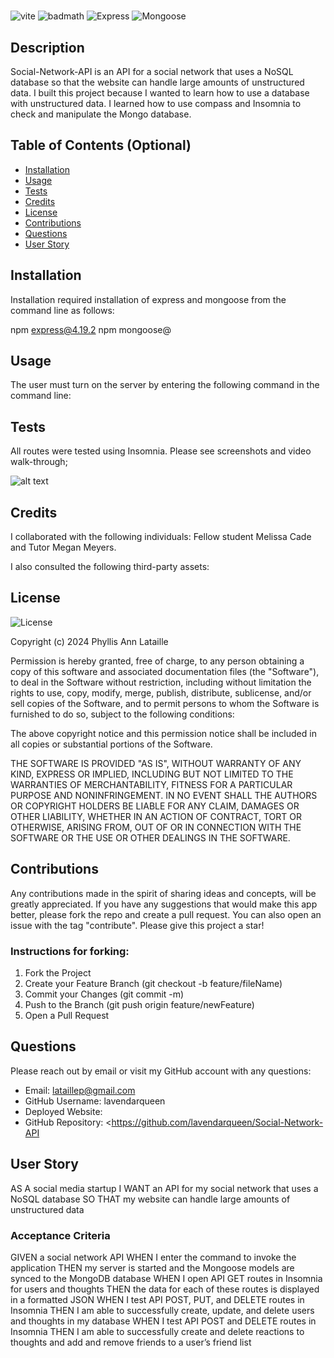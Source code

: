 # <Social-Network-API>

![vite](https://img.shields.io/badge/vite-5.1.6-violet) ![badmath](https://img.shields.io/github/languages/top/lernantino/badmath) ![Express](https://img.shields.io/badge/Express-4.19.2-blue) ![Mongoose](https://img.shields.io/badge/Mongoose-8.4.0-green)

## Description

Social-Network-API is an API for a social network that uses a NoSQL database
so that the website can handle large amounts of unstructured data. I built this project because I wanted to learn how to use a database with unstructured data. I learned how to use compass and Insomnia to check and manipulate the Mongo database.

## Table of Contents (Optional)

- [Installation](#installation)
- [Usage](#usage)
- [Tests](#tests)
- [Credits](#credits)
- [License](#license)
- [Contributions](#contributions)
- [Questions](#questions)
- [User Story](#user_story)

## Installation

Installation required installation of express and mongoose from the command line as follows:

npm express@4.19.2
npm mongoose@

## Usage

The user must turn on the server by entering the following command in the command line:



## Tests

All routes were tested using Insomnia. Please see screenshots and video walk-through;

![alt text](assets/images/screenshot.png)

## Credits

I collaborated with the following individuals: Fellow student Melissa Cade and Tutor Megan Meyers.

I also consulted the following third-party assets:

## License

![License](https://img.shields.io/badge/License-MIT-blue.svg)

Copyright (c) 2024 Phyllis Ann Lataille

Permission is hereby granted, free of charge, to any person obtaining a copy
of this software and associated documentation files (the "Software"), to deal
in the Software without restriction, including without limitation the rights
to use, copy, modify, merge, publish, distribute, sublicense, and/or sell
copies of the Software, and to permit persons to whom the Software is
furnished to do so, subject to the following conditions:

The above copyright notice and this permission notice shall be included in all
copies or substantial portions of the Software.

THE SOFTWARE IS PROVIDED "AS IS", WITHOUT WARRANTY OF ANY KIND, EXPRESS OR IMPLIED, INCLUDING BUT NOT LIMITED TO THE WARRANTIES OF MERCHANTABILITY, FITNESS FOR A PARTICULAR PURPOSE AND NONINFRINGEMENT. IN NO EVENT SHALL THE AUTHORS OR COPYRIGHT HOLDERS BE LIABLE FOR ANY CLAIM, DAMAGES OR OTHER LIABILITY, WHETHER IN AN ACTION OF CONTRACT, TORT OR OTHERWISE, ARISING FROM, OUT OF OR IN CONNECTION WITH THE SOFTWARE OR THE USE OR OTHER DEALINGS IN THE
SOFTWARE.

## Contributions

Any contributions made in the spirit of sharing ideas and concepts, will be greatly appreciated. If you have any suggestions that would make this app better, please fork the repo and create a pull request. You can also open an issue with the tag "contribute". Please give this project a star!

### Instructions for forking:

1. Fork the Project
2. Create your Feature Branch (git checkout -b feature/fileName)
3. Commit your Changes (git commit -m)
4. Push to the Branch (git push origin feature/newFeature)
5. Open a Pull Request

## Questions

Please reach out by email or visit my GitHub account with any questions:

- Email: lataillep@gmail.com
- GitHub Username: lavendarqueen
- Deployed Website: <Link>
- GitHub Repository: <https://github.com/lavendarqueen/Social-Network-API

## User Story

AS A social media startup
I WANT an API for my social network that uses a NoSQL database
SO THAT my website can handle large amounts of unstructured data

### Acceptance Criteria

GIVEN a social network API
WHEN I enter the command to invoke the application
THEN my server is started and the Mongoose models are synced to the MongoDB database
WHEN I open API GET routes in Insomnia for users and thoughts
THEN the data for each of these routes is displayed in a formatted JSON
WHEN I test API POST, PUT, and DELETE routes in Insomnia
THEN I am able to successfully create, update, and delete users and thoughts in my database
WHEN I test API POST and DELETE routes in Insomnia
THEN I am able to successfully create and delete reactions to thoughts and add and remove friends to a user’s friend list
